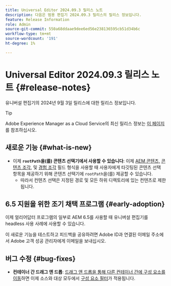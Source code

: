 ```yaml
---
title: Universal Editor 2024.09.3 릴리스 노트
description: 다음은 범용 편집기 2024.09.3 릴리스의 릴리스 정보입니다.
feature: Release Information
role: Admin
source-git-commit: 550a68ddaae9dee6ed56e238136595cb51d34b6c
workflow-type: tm+mt
source-wordcount: '191'
ht-degree: 1%

---
```



# Universal Editor 2024.09.3 릴리스 노트 {#release-notes}

유니버설 편집기의 2024년 9월 3일 릴리스에 대한 릴리스 정보입니다.

>[!TIP]
>
>Adobe Experience Manager as a Cloud Service의 최신 릴리스 정보는 [이 페이지](/help/release-notes/release-notes-cloud/release-notes-current.md)를 참조하십시오.

## 새로운 기능 {#what-is-new}

* 이제 **`rootPath`을(를) 콘텐츠 선택기에서 사용할 수 있습니다**: 이제 [AEM 콘텐츠,](/help/implementing/universal-editor/field-types.md#aem-content) [콘텐츠 조각,](/help/implementing/universal-editor/field-types.md#content-fragment) 및 [경험 조각](/help/implementing/universal-editor/field-types.md#experience-fragment) 필드 형식을 사용할 때 사용자에게 타깃팅된 콘텐츠 선택 항목을 제공하기 위해 콘텐츠 선택기에 `rootPath`을(를) 제공할 수 있습니다.
   * 따라서 컨텐츠 선택은 지정된 경로 및 모든 하위 디렉토리에 있는 컨텐츠로 제한됩니다.

## 6.5 지원을 위한 조기 채택 프로그램 {#early-adoption}

이제 얼리어답터 프로그램의 일부로 AEM 6.5를 사용할 때 유니버설 편집기를 headless 사용 사례에 사용할 수 있습니다.

이 새로운 기능을 테스트하고 피드백을 공유하려면 Adobe ID과 연결된 이메일 주소에서 Adobe 고객 성공 관리자에게 이메일을 보내십시오.

## 버그 수정 {#bug-fixes}

* **컨테이너 간 드래그 앤 드롭**: [드래그 앤 드롭을 통해 다른 컨테이너 간에 구성 요소를 이동](/help/sites-cloud/authoring/universal-editor/authoring.md#reordering-components)하면 이제 소스와 대상 모두에서 [구성 요소 필터](/help/implementing/universal-editor/customizing.md#filtering-components)가 적용됩니다.
